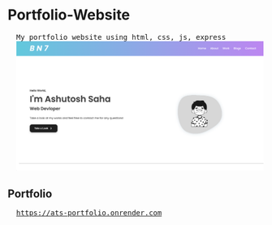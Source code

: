 # Portfolio-Website
<pre>
  My portfolio website using html, css, js, express
  <img src="./port.png" alt="">
</pre>

## Portfolio 
<pre>
  <a href="https://ats-portfolio.onrender.com">https://ats-portfolio.onrender.com</a>
</pre>
